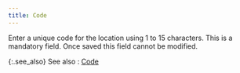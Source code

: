 ```yaml
---
title: Code
---
```



Enter a unique code for the location using 1 to 15 characters. This  is a mandatory field. Once saved this field cannot be modified.


{:.see_also}
See also
: [Code](JavaScript:RelatedTopics1.Click())<!--Metadata type="DesignerControl" startspan
<object CLASSID="clsid:ADB880A6-D8FF-11CF-9377-00AA003B7A11"
	ID=RelatedTopics1
	TYPE="application/x-oleobject">
</object>-->

<object classid="clsid:ADB880A6-D8FF-11CF-9377-00AA003B7A11" id="RelatedTopics1" type="application/x-oleobject"> 
 <param name="Command" value="Related Topics">
<param name="Window" value="second">
<param name="Item1" value="Code;{{site.sc_chm}}/options/locations-and-sub-locations/location-details/general-information/code_location_profile.html">
</object><!--Metadata type="DesignerControl" endspan-->
